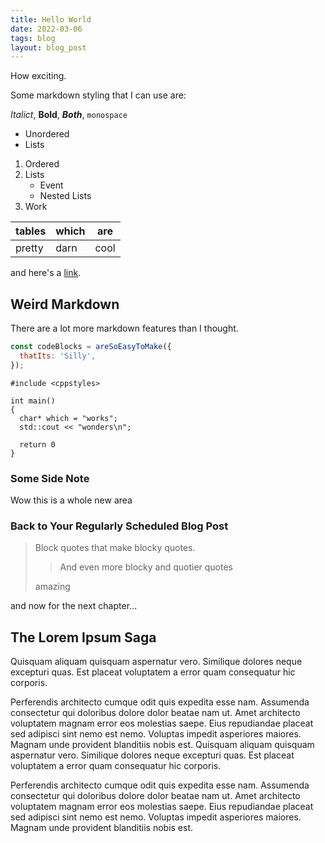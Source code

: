 ```yaml
---
title: Hello World
date: 2022-03-06
tags: blog
layout: blog_post
---
```

How exciting.

Some markdown styling that I can use are:

*Italict*, **Bold**, ***Both***, ```monospace```

- Unordered
- Lists

1. Ordered
2. Lists
    - Event
    - Nested Lists
3. Work

| tables | which | are  |
|--------|-------|------|
| pretty | darn  | cool |

and here's a [link](https://www.duckduckgo.com).

## Weird Markdown

There are a lot more markdown features than I thought.

```js
const codeBlocks = areSoEasyToMake({
  thatIts: 'Silly',
});
```

```clike
#include <cppstyles>

int main()
{
  char* which = "works";
  std::cout << "wonders\n";

  return 0
}
```

### Some Side Note

Wow this is a whole new area

### Back to Your Regularly Scheduled Blog Post

> Block quotes that make blocky quotes.
> > And even more blocky and quotier quotes
>
> amazing

and now for the next chapter...

## The Lorem Ipsum Saga

Quisquam aliquam quisquam aspernatur vero. Similique dolores neque excepturi quas. Est placeat voluptatem a error quam consequatur hic corporis.

Perferendis architecto cumque odit quis expedita esse nam. Assumenda consectetur qui doloribus dolore dolor beatae nam ut. Amet architecto voluptatem magnam error eos molestias saepe. Eius repudiandae placeat sed adipisci sint nemo est nemo. Voluptas impedit asperiores maiores. Magnam unde provident blanditiis nobis est. Quisquam aliquam quisquam aspernatur vero. Similique dolores neque excepturi quas. Est placeat voluptatem a error quam consequatur hic corporis.

Perferendis architecto cumque odit quis expedita esse nam. Assumenda consectetur qui doloribus dolore dolor beatae nam ut. Amet architecto voluptatem magnam error eos molestias saepe. Eius repudiandae placeat sed adipisci sint nemo est nemo. Voluptas impedit asperiores maiores. Magnam unde provident blanditiis nobis est.
